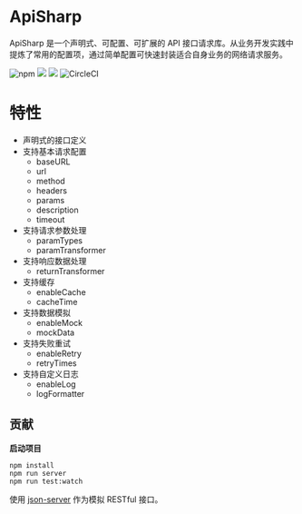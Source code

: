 # ApiSharp

ApiSharp 是一个声明式、可配置、可扩展的 API 接口请求库。从业务开发实践中提炼了常用的配置项，通过简单配置可快速封装适合自身业务的网络请求服务。

![npm](https://img.shields.io/npm/v/api-sharp)
![](https://img.shields.io/bundlephobia/minzip/api-sharp)
![](https://img.shields.io/npm/dt/api-sharp)
![CircleCI](https://img.shields.io/circleci/build/github/whinc/api-sharp/master?token=53761af868327e3798c609f9ceed6b5690147827)

# 特性

- 声明式的接口定义
- 支持基本请求配置
  - baseURL
  - url
  - method
  - headers
  - params
  - description
  - timeout
- 支持请求参数处理
  - paramTypes
  - paramTransformer
- 支持响应数据处理
  - returnTransformer
- 支持缓存
  - enableCache
  - cacheTime
- 支持数据模拟
  - enableMock
  - mockData
- 支持失败重试
  - enableRetry
  - retryTimes
- 支持自定义日志
  - enableLog
  - logFormatter

## 贡献

**启动项目**

```
npm install
npm run server
npm run test:watch
```

使用 [json-server](https://github.com/typicode/json-server) 作为模拟 RESTful 接口。
